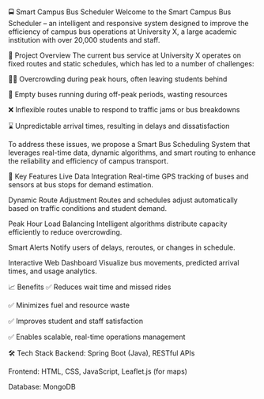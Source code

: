 🚍 Smart Campus Bus Scheduler
Welcome to the Smart Campus Bus Scheduler – an intelligent and responsive system designed to improve the efficiency of campus bus operations at University X, a large academic institution with over 20,000 students and staff.

🧭 Project Overview
The current bus service at University X operates on fixed routes and static schedules, which has led to a number of challenges:

🚶‍♂️ Overcrowding during peak hours, often leaving students behind

🚌 Empty buses running during off-peak periods, wasting resources

❌ Inflexible routes unable to respond to traffic jams or bus breakdowns

⌛ Unpredictable arrival times, resulting in delays and dissatisfaction

To address these issues, we propose a Smart Bus Scheduling System that leverages real-time data, dynamic algorithms, and smart routing to enhance the reliability and efficiency of campus transport.

🌟 Key Features
Live Data Integration
Real-time GPS tracking of buses and sensors at bus stops for demand estimation.

Dynamic Route Adjustment
Routes and schedules adjust automatically based on traffic conditions and student demand.

Peak Hour Load Balancing
Intelligent algorithms distribute capacity efficiently to reduce overcrowding.

Smart Alerts
Notify users of delays, reroutes, or changes in schedule.

Interactive Web Dashboard
Visualize bus movements, predicted arrival times, and usage analytics.

📈 Benefits
✅ Reduces wait time and missed rides

✅ Minimizes fuel and resource waste

✅ Improves student and staff satisfaction

✅ Enables scalable, real-time operations management

🛠️ Tech Stack
Backend: Spring Boot (Java), RESTful APIs

Frontend: HTML, CSS, JavaScript, Leaflet.js (for maps)

Database: MongoDB



